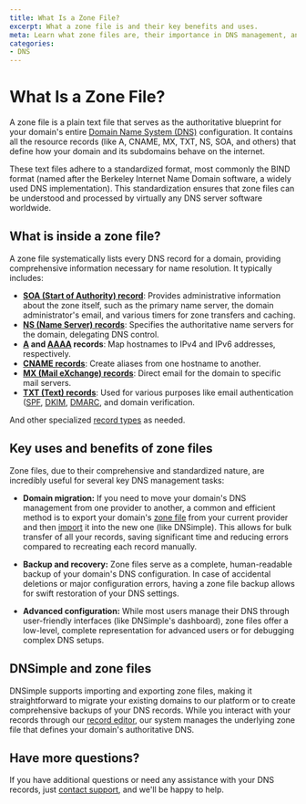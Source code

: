 ```yaml
---
title: What Is a Zone File?
excerpt: What a zone file is and their key benefits and uses.
meta: Learn what zone files are, their importance in DNS management, and what's inside them.
categories:
- DNS
---
```


# What Is a Zone File?
A zone file is a plain text file that serves as the authoritative blueprint for your domain's entire [Domain Name System (DNS)](/articles/what-is-dns/)  configuration. It contains all the resource records (like A, CNAME, MX, TXT, NS, SOA, and others) that define how your domain and its subdomains behave on the internet.

These text files adhere to a standardized format, most commonly the BIND format (named after the Berkeley Internet Name Domain software, a widely used DNS implementation). This standardization ensures that zone files can be understood and processed by virtually any DNS server software worldwide.

## What is inside a zone file?
A zone file systematically lists every DNS record for a domain, providing comprehensive information necessary for name resolution. It typically includes:
- [**SOA (Start of Authority) record**](/articles/soa-record/): Provides administrative information about the zone itself, such as the primary name server, the domain administrator's email, and various timers for zone transfers and caching.
- [**NS (Name Server) records**](/articles/ns-record/): Specifies the authoritative name servers for the domain, delegating DNS control.
- **[A](/articles/a-record/) and [AAAA](/articles/aaaa-record/) records**: Map hostnames to IPv4 and IPv6 addresses, respectively.
- [**CNAME records**](/articles/cname-record/): Create aliases from one hostname to another.
- [**MX (Mail eXchange) records**](/articles/mx-record/): Direct email for the domain to specific mail servers.
- [**TXT (Text) records**](/articles/txt-record/): Used for various purposes like email authentication ([SPF](/articles/spf-record/), [DKIM](/articles/dkim-record/), [DMARC](/articles/dmarc-record/), and domain verification.

And other specialized [record types](/articles/supported-dns-records/) as needed.

## Key uses and benefits of zone files
Zone files, due to their comprehensive and standardized nature, are incredibly useful for several key DNS management tasks:

- **Domain migration:** If you need to move your domain's DNS management from one provider to another, a common and efficient method is to export your domain's [zone file](/articles/zone-files/#exporting-records-to-a-zone-file/) from your current provider and then [import](/articles/zone-files/#importing-records-from-a-zone-file/) it into the new one (like DNSimple). This allows for bulk transfer of all your records, saving significant time and reducing errors compared to recreating each record manually.

- **Backup and recovery:** Zone files serve as a complete, human-readable backup of your domain's DNS configuration. In case of accidental deletions or major configuration errors, having a zone file backup allows for swift restoration of your DNS settings.

- **Advanced configuration:** While most users manage their DNS through user-friendly interfaces (like DNSimple's dashboard), zone files offer a low-level, complete representation for advanced users or for debugging complex DNS setups.

## DNSimple and zone files
DNSimple supports importing and exporting zone files, making it straightforward to migrate your existing domains to our platform or to create comprehensive backups of your DNS records. While you interact with your records through our [record editor](/articles/record-editor/), our system manages the underlying zone file that defines your domain's authoritative DNS.

## Have more questions?
If you have additional questions or need any assistance with your DNS records, just [contact support](https://dnsimple.com/feedback), and we'll be happy to help.
